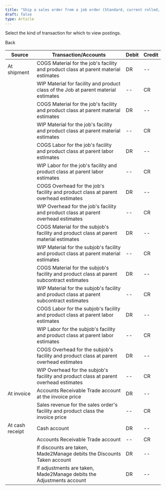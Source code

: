 ```yaml
---
title: "Ship a sales order from a job order (Standard, current rolled, component or Shipping)"
draft: false
type: Article
---
```


Select the kind of transaction for which to view postings. 

Back

| Source          | Transaction/Accounts                                                                      | Debit | Credit |
|-----------------|-------------------------------------------------------------------------------------------|-------|--------|
| At shipment     | COGS Material for the job's facility and product class at parent material estimates       | DR    | --     |
|                 | WIP Material for facility and product class of the Job at parent material estimates       | --    | CR     |
|                 | COGS Material for the job's facility and product class at parent material estimates       | DR    | --     |
|                 | WIP Material for the job's facility and product class at parent material estimates        | --    | CR     |
|                 | COGS Labor for the job's facility and product class at parent labor estimates             | DR    | --     |
|                 | WIP Labor for the job's facility and product class at parent labor estimates              | --    | CR     |
|                 | COGS Overhead for the job's facility and product class at parent overhead estimates       | DR    | --     |
|                 | WIP Overhead for the job's facility and product class at parent overhead estimates        | --    | CR     |
|                 | COGS Material for the subjob's facility and product class at parent material estimates    | DR    | --     |
|                 | WIP Material for the subjob's facility and product class at parent material estimates     | --    | CR     |
|                 | COGS Material for the subjob's facility and product class at parent subcontract estimates | DR    | --     |
|                 | WIP Material for the subjob's facility and product class at parent subcontract estimates  | --    | CR     |
|                 | COGS Labor for the subjob's facility and product class at parent labor estimates          | DR    | --     |
|                 | WIP Labor for the subjob's facility and product class at parent labor estimates           | --    | CR     |
|                 | COGS Overhead for the subjob's facility and product class at parent overhead estimates    | DR    | --     |
|                 | WIP Overhead for the subjob's facility and product class at parent overhead estimates     | --    | CR     |
| At invoice      | Accounts Receivable Trade account at the invoice price                                    | DR    | --     |
|                 | Sales revenue for the sales order's facility and product class the invoice price          | --    | CR     |
| At cash receipt | Cash account                                                                              | DR    | --     |
|                 | Accounts Receivable Trade account                                                         | --    | CR     |
|                 | If discounts are taken, Made2Manage debits the Discounts Taken account                    | DR    | --     |
|                 | If adjustments are taken, Made2Manage debits the Adjustments account                      | DR    | --     |